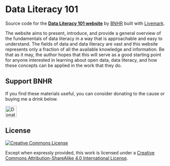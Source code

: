 # Data Literacy 101

Source code for the [**Data Literacy 101 website**](https://bnhr.xyz/data-literacy-101) by [BNHR](https://bnhr.xyz/) built with [Livemark](https://livemark.frictionlessdata.io/).

The website aims to present, introduce, and provide a general overview of the fundamentals of data literacy in a way that is approachable and easy to understand. The fields of data and data literacy are vast and this website represents only a fraction of all the available knowledge and information. Be that as it may, the author hopes that this will serve as a good starting point for anyone interested in learning about open data, data literacy, and how these concepts can be applied in the work that they do.

## Support BNHR
If you find these materials useful, you can consider donating to the cause or buying me a drink below.

<a href='https://ko-fi.com/V7V2DF6B1' target='_blank'><img height='36' style='border:0px;height:36px;' src='https://cdn.ko-fi.com/cdn/kofi2.png?v=3' border='0' alt='Donate and support BNHR' /></a>

## License
<a rel="license" href="https://creativecommons.org/licenses/by-sa/4.0/"><img class="mb-2" alt="Creative Commons License" style="border-width:0" src="https://i.creativecommons.org/l/by-sa/4.0/88x31.png" /></a>

Except when expressly provided, this work is licensed under a [Creative Commons Attribution-ShareAlike 4.0 International License](https://creativecommons.org/licenses/by-sa/4.0/).